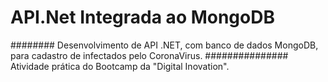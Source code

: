# API.Net Integrada ao MongoDB
######## Desenvolvimento de API .NET, com banco de dados MongoDB,  para cadastro de  infectados pelo CoronaVirus.
###############  Atividade prática do Bootcamp da "Digital Inovation".
